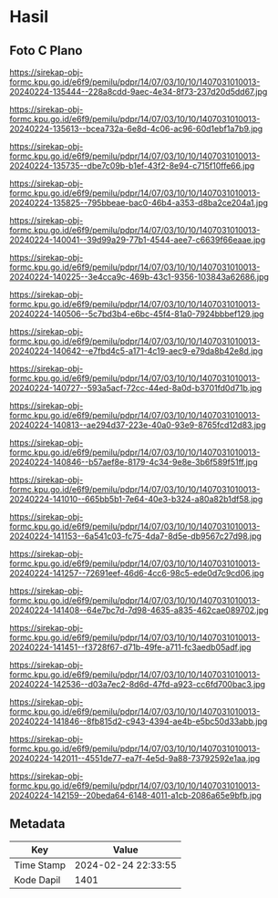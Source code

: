 # Hasil

## Foto C Plano

https://sirekap-obj-formc.kpu.go.id/e6f9/pemilu/pdpr/14/07/03/10/10/1407031010013-20240224-135444--228a8cdd-9aec-4e34-8f73-237d20d5dd67.jpg

https://sirekap-obj-formc.kpu.go.id/e6f9/pemilu/pdpr/14/07/03/10/10/1407031010013-20240224-135613--bcea732a-6e8d-4c06-ac96-60d1ebf1a7b9.jpg

https://sirekap-obj-formc.kpu.go.id/e6f9/pemilu/pdpr/14/07/03/10/10/1407031010013-20240224-135735--dbe7c09b-b1ef-43f2-8e94-c715f10ffe66.jpg

https://sirekap-obj-formc.kpu.go.id/e6f9/pemilu/pdpr/14/07/03/10/10/1407031010013-20240224-135825--795bbeae-bac0-46b4-a353-d8ba2ce204a1.jpg

https://sirekap-obj-formc.kpu.go.id/e6f9/pemilu/pdpr/14/07/03/10/10/1407031010013-20240224-140041--39d99a29-77b1-4544-aee7-c6639f66eaae.jpg

https://sirekap-obj-formc.kpu.go.id/e6f9/pemilu/pdpr/14/07/03/10/10/1407031010013-20240224-140225--3e4cca9c-469b-43c1-9356-103843a62686.jpg

https://sirekap-obj-formc.kpu.go.id/e6f9/pemilu/pdpr/14/07/03/10/10/1407031010013-20240224-140506--5c7bd3b4-e6bc-45f4-81a0-7924bbbef129.jpg

https://sirekap-obj-formc.kpu.go.id/e6f9/pemilu/pdpr/14/07/03/10/10/1407031010013-20240224-140642--e7fbd4c5-a171-4c19-aec9-e79da8b42e8d.jpg

https://sirekap-obj-formc.kpu.go.id/e6f9/pemilu/pdpr/14/07/03/10/10/1407031010013-20240224-140727--593a5acf-72cc-44ed-8a0d-b3701fd0d71b.jpg

https://sirekap-obj-formc.kpu.go.id/e6f9/pemilu/pdpr/14/07/03/10/10/1407031010013-20240224-140813--ae294d37-223e-40a0-93e9-8765fcd12d83.jpg

https://sirekap-obj-formc.kpu.go.id/e6f9/pemilu/pdpr/14/07/03/10/10/1407031010013-20240224-140846--b57aef8e-8179-4c34-9e8e-3b6f589f51ff.jpg

https://sirekap-obj-formc.kpu.go.id/e6f9/pemilu/pdpr/14/07/03/10/10/1407031010013-20240224-141010--665bb5b1-7e64-40e3-b324-a80a82b1df58.jpg

https://sirekap-obj-formc.kpu.go.id/e6f9/pemilu/pdpr/14/07/03/10/10/1407031010013-20240224-141153--6a541c03-fc75-4da7-8d5e-db9567c27d98.jpg

https://sirekap-obj-formc.kpu.go.id/e6f9/pemilu/pdpr/14/07/03/10/10/1407031010013-20240224-141257--72691eef-46d6-4cc6-98c5-ede0d7c9cd06.jpg

https://sirekap-obj-formc.kpu.go.id/e6f9/pemilu/pdpr/14/07/03/10/10/1407031010013-20240224-141408--64e7bc7d-7d98-4635-a835-462cae089702.jpg

https://sirekap-obj-formc.kpu.go.id/e6f9/pemilu/pdpr/14/07/03/10/10/1407031010013-20240224-141451--f3728f67-d71b-49fe-a711-fc3aedb05adf.jpg

https://sirekap-obj-formc.kpu.go.id/e6f9/pemilu/pdpr/14/07/03/10/10/1407031010013-20240224-142536--d03a7ec2-8d6d-47fd-a923-cc6fd700bac3.jpg

https://sirekap-obj-formc.kpu.go.id/e6f9/pemilu/pdpr/14/07/03/10/10/1407031010013-20240224-141846--8fb815d2-c943-4394-ae4b-e5bc50d33abb.jpg

https://sirekap-obj-formc.kpu.go.id/e6f9/pemilu/pdpr/14/07/03/10/10/1407031010013-20240224-142011--4551de77-ea7f-4e5d-9a88-73792592e1aa.jpg

https://sirekap-obj-formc.kpu.go.id/e6f9/pemilu/pdpr/14/07/03/10/10/1407031010013-20240224-142159--20beda64-6148-4011-a1cb-2086a65e9bfb.jpg


## Metadata

| Key        | Value               |
| ---------- | ------------------- |
| Time Stamp | 2024-02-24 22:33:55 |
| Kode Dapil | 1401                |



